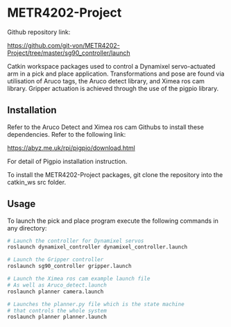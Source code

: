 # METR4202-Project
Github repository link:

https://github.com/git-von/METR4202-Project/tree/master/sg90_controller/launch

Catkin workspace packages used to control a Dynamixel servo-actuated arm in a pick and place application. Transformations and pose are found via utilisation of Aruco tags, the Aruco detect library, and Ximea ros cam library. Gripper actuation is achieved through the use of the pigpio library.

## Installation

Refer to the Aruco Detect and Ximea ros cam Githubs to install these dependencies. Refer to the following link:

https://abyz.me.uk/rpi/pigpio/download.html

For detail of Pigpio installation instruction.

To install the METR4202-Project packages, git clone the repository into the catkin_ws src folder.

## Usage
To launch the pick and place program execute the following commands in any directory:

```python
# Launch the controller for Dynamixel servos
roslaunch dynamixel_controller dynamixel_controller.launch

# Launch the Gripper controller
roslaunch sg90_controller gripper.launch

# Launch the Ximea ros cam example launch file 
# As well as Aruco_detect.launch
roslaunch planner camera.launch

# Launches the planner.py file which is the state machine
# that controls the whole system
roslaunch planner planner.launch
```

#
